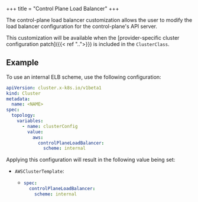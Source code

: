 +++
title = "Control Plane Load Balancer"
+++

The control-plane load balancer customization allows the user
to modify the load balancer configuration for the control-plane's API server.

This customization will be available when the
[provider-specific cluster configuration patch]({{< ref "..">}}) is included in the `ClusterClass`.

## Example

To use an internal ELB scheme, use the following configuration:

```yaml
apiVersion: cluster.x-k8s.io/v1beta1
kind: Cluster
metadata:
  name: <NAME>
spec:
  topology:
    variables:
      - name: clusterConfig
        value:
          aws:
            controlPlaneLoadBalancer:
              scheme: internal
```

Applying this configuration will result in the following value being set:

- `AWSClusterTemplate`:

  - ```yaml
    spec:
      controlPlaneLoadBalancer:
        scheme: internal
    ```
